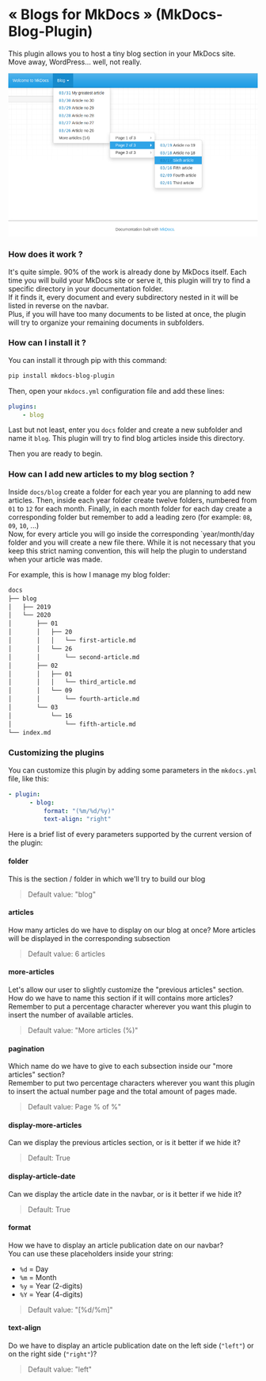 # &laquo; Blogs for MkDocs &raquo; (MkDocs-Blog-Plugin)

This plugin allows you to host a tiny blog 
section in your MkDocs site.  
Move away, WordPress... well, not really.

![Screenshot](screenshot.png)

### How does it work ?

It's quite simple. 90% of the work is already done by 
MkDocs itself.
Each time you will build your MkDocs site or serve it, 
this plugin will try to find a specific directory 
in your documentation folder.  
If it finds it, every document and every subdirectory 
nested in it will be listed in reverse on the navbar.  
Plus, if you will have too many documents to be listed 
at once, the plugin will try to organize your remaining 
documents in subfolders. 

### How can I install it ?

You can install it through pip with this 
command:

```sh
pip install mkdocs-blog-plugin
```

Then, open your `mkdocs.yml` configuration 
file and add these lines:

```yaml
plugins:
    - blog
```

Last but not least, enter you `docs` folder 
and create a new subfolder and name it `blog`. 
This plugin will try to find blog articles 
inside this directory.  

Then you are ready to begin.

### How can I add new articles to my blog section ?

Inside `docs/blog` create a folder for each 
year you are planning to add new articles. 
Then, inside each year folder create twelve 
folders, numbered from `01` to `12` for each 
month. Finally, in each month folder for each day 
create a corresponding folder but remember to add 
a leading zero (for example: `08`, `09`, `10`, ...)  
Now, for every article you will go inside 
the corresponding `year/month/day folder and you 
will create a new file there.
While it is not necessary that you keep this 
strict naming convention, this will help the plugin 
to understand when your article was made.  

For example, this is how I manage my blog folder:

```sh
docs
├── blog
│   ├── 2019
│   └── 2020
│       ├── 01
│       │   ├── 20
│       │   │   └── first-article.md
│       │   └── 26
│       │       └── second-article.md
│       ├── 02
│       │   ├── 01
│       │   │   └── third_article.md
│       │   └── 09
│       │       └── fourth-article.md
│       └── 03
│           └── 16
│               └── fifth-article.md
└── index.md
```

### Customizing the plugins

You can customize this plugin by adding some parameters 
in the `mkdocs.yml` file, like this:

```yaml
- plugin:
      - blog:
          format: "(%m/%d/%y)"
          text-align: "right"
```

Here is a brief list of every parameters supported 
by the current version of the plugin:

#### folder 

This is the section / folder in which we'll try to 
build our blog

> Default value: "blog"

#### articles

How many articles do we have to display on our blog 
at once? More articles will be displayed in the 
corresponding subsection

> Default value: 6 articles

#### more-articles

Let's allow our user to slightly customize the 
"previous articles" section. How do we have to name 
this section if it will contains more articles? 
Remember to put a percentage character wherever you 
want this plugin to insert the number of available 
articles.

> Default value: "More articles (%)"

#### pagination

Which name do we have to give to each subsection 
inside our "more articles" section?  
Remember to put two percentage characters wherever you 
want this plugin to insert the actual number page and 
the total amount of pages made. 

> Default value: Page % of %"

#### display-more-articles

Can we display the previous articles section, or is it 
better if we hide it? 

> Default: True

#### display-article-date

Can we display the article date in the navbar, or is it 
better if we hide it?

> Default: True

#### format

How we have to display an article publication date on 
our navbar?  
You can use these placeholders inside your string:

- `%d` = Day  
- `%m` = Month  
- `%y` = Year (2-digits)  
- `%Y` = Year (4-digits)  

> Default value: "[%d/%m]"

#### text-align

Do we have to display an article publication date on 
the left side (`"left"`) or on the right side 
(`"right"`)?

> Default value: "left"
